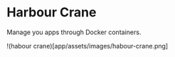 # Harbour Crane
Manage you apps through Docker containers.

!(habour crane)[app/assets/images/habour-crane.png]
